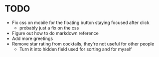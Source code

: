 # TODO

- Fix css on mobile for the floating button staying focused after click
    - probably just a fix on the css
- Figure out how to do markdown reference
- Add more greetings
- Remove star rating from cocktails, they're not useful for other people
    - Turn it into hidden field used for sorting and for myself
